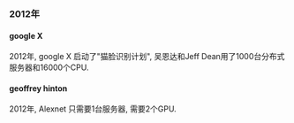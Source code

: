 ### 2012年

#### google X

2012年, google X 启动了"猫脸识别计划", 吴恩达和Jeff Dean用了1000台分布式服务器和16000个CPU.

#### geoffrey hinton

2012年, Alexnet 只需要1台服务器, 需要2个GPU.
